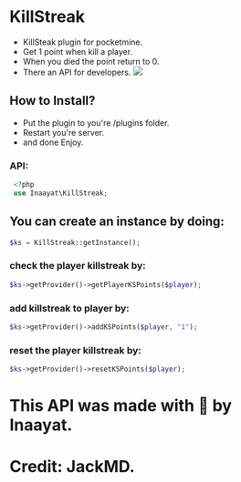 # KillStreak

* KillSteak plugin for pocketmine.
* Get 1 point when kill a player.
* When you died the point return to 0.
* There an API for developers.
[![](https://poggit.pmmp.io/shield.state/KillStreak)](https://poggit.pmmp.io/p/KillStreak)

## How to Install?

* Put the plugin to you're /plugins folder.
* Restart you're server.
* and done Enjoy.

### API:

```php
 <?php
 use Inaayat\KillStreak;
 ```
 
## You can create an instance by doing:
```php
$ks = KillStreak::getInstance();
```
 
### check the player killstreak by:
```php
$ks->getProvider()->getPlayerKSPoints($player);
```

### add killstreak to player by:
```php
$ks->getProvider()->addKSPoints($player, "1");
```

### reset the player killstreak by:
```php
$ks->getProvider()->resetKSPoints($player);
```

# This API was made with 💓 by Inaayat.
# Credit: JackMD.
